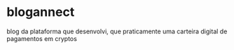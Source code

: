 # blogannect
blog da plataforma que desenvolvi, que  praticamente uma carteira digital de pagamentos em cryptos
